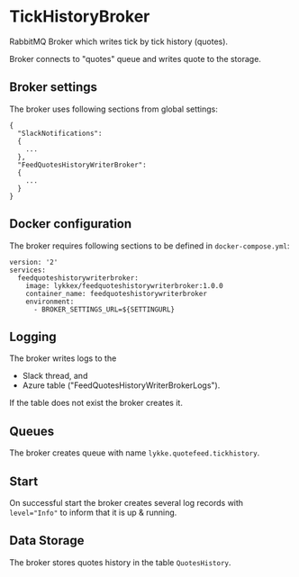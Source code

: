 # TickHistoryBroker
RabbitMQ Broker which writes tick by tick history (quotes).

Broker connects to "quotes" queue and writes quote to the storage.

## Broker settings

The broker uses following sections from global settings:

```
{
  "SlackNotifications": 
  {
    ...
  },
  "FeedQuotesHistoryWriterBroker": 
  {
    ...
  }
}
```

## Docker configuration

The broker requires following sections to be defined in `docker-compose.yml`:

```
version: '2'
services:
  feedquoteshistorywriterbroker:
    image: lykkex/feedquoteshistorywriterbroker:1.0.0
    container_name: feedquoteshistorywriterbroker
    environment:
      - BROKER_SETTINGS_URL=${SETTINGURL}
```

## Logging

The broker writes logs to the 
  * Slack thread, and 
  * Azure table ("FeedQuotesHistoryWriterBrokerLogs").

If the table does not exist the broker creates it.

## Queues

The broker creates queue with name `lykke.quotefeed.tickhistory`.

## Start

On successful start the broker creates several log records with `level="Info"` to inform that it is up & running.

## Data Storage

The broker stores quotes history in the table `QuotesHistory`.